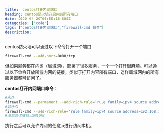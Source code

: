 ```yaml
---
title:  centos打开内网端口
heading: centos防火墙开启内网所有端口
date: 2020-04-29T06:55:16.688Z
categories: ["code"]
tags: ["centos打开内网端口","firewall-cmd 命令"]
description: 
---
```



centos防火墙可以通过以下命令打开一个端口
```bash
firewall-cmd --add-port=8080/tcp
```

但如果服务都在内网（局域网），部署了很多服务，一个一个打开很麻烦。可以通过以下命令开放所有内网的链接。类似于打开内容所有端口，这样局域网内的所有服务器都可访问了。

**centos打开内网端口命令：**

```bash
#永久
firewall-cmd --permanent --add-rich-rule='rule family=ipv4 source address=192.168.1.0/24 accept'
#非永久
firewall-cmd --add-rich-rule='rule family=ipv4 source address=192.168.1.0/24 accept'
#注意修改成自己的ip段
```

执行之后可以允许内网的任意ip进行访问本机。





